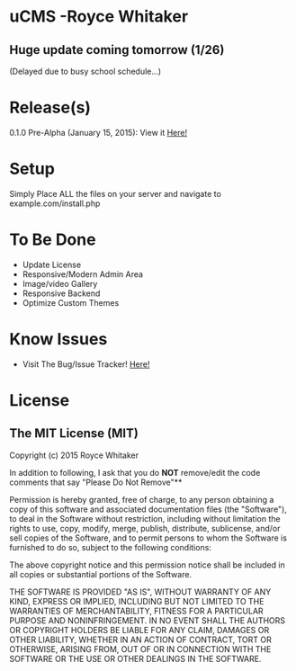 # uCMS -Royce Whitaker

## Huge update coming tomorrow (1/26)
(Delayed due to busy school schedule...)

# Release(s)
0.1.0 Pre-Alpha (January 15, 2015):
View it [Here!](https://github.com/DatRoyce/uCMS/releases/tag/0.1.0-Pre-Alpha)

# Setup

Simply Place ALL the files on your server and navigate to example.com/install.php

# To Be Done

* Update License
* Responsive/Modern Admin Area
* Image/video Gallery
* Responsive Backend
* Optimize Custom Themes

# Know Issues

* Visit The Bug/Issue Tracker!
[Here!](https://github.com/DatRoyce/uCMS/issues)

# License

## The MIT License (MIT)

Copyright (c) 2015  Royce Whitaker

In addition to following, I ask that you do **NOT** remove/edit the code comments that say "Please Do Not Remove"**

Permission is hereby granted, free of charge, to any person obtaining a copy
of this software and associated documentation files (the "Software"), to deal
in the Software without restriction, including without limitation the rights
to use, copy, modify, merge, publish, distribute, sublicense, and/or sell
copies of the Software, and to permit persons to whom the Software is
furnished to do so, subject to the following conditions:

The above copyright notice and this permission notice shall be included in all
copies or substantial portions of the Software.

THE SOFTWARE IS PROVIDED "AS IS", WITHOUT WARRANTY OF ANY KIND, EXPRESS OR
IMPLIED, INCLUDING BUT NOT LIMITED TO THE WARRANTIES OF MERCHANTABILITY,
FITNESS FOR A PARTICULAR PURPOSE AND NONINFRINGEMENT. IN NO EVENT SHALL THE
AUTHORS OR COPYRIGHT HOLDERS BE LIABLE FOR ANY CLAIM, DAMAGES OR OTHER
LIABILITY, WHETHER IN AN ACTION OF CONTRACT, TORT OR OTHERWISE, ARISING FROM,
OUT OF OR IN CONNECTION WITH THE SOFTWARE OR THE USE OR OTHER DEALINGS IN THE
SOFTWARE.

